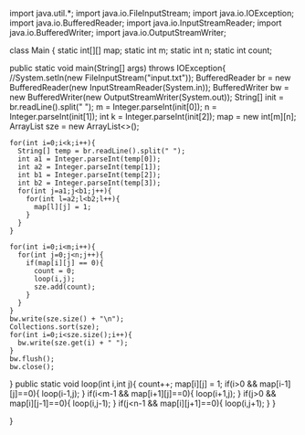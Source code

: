 import java.util.*;
import java.io.FileInputStream;
import java.io.IOException;
import java.io.BufferedReader;
import java.io.InputStreamReader;
import java.io.BufferedWriter;
import java.io.OutputStreamWriter;



class Main {
  static int[][] map;
  static int m;
  static int n;
  static int count;
  
  public static void main(String[] args) throws IOException{
    //System.setIn(new FileInputStream("input.txt"));
    BufferedReader br = new BufferedReader(new InputStreamReader(System.in));
    BufferedWriter bw = new BufferedWriter(new OutputStreamWriter(System.out));
    String[] init = br.readLine().split(" ");
    m = Integer.parseInt(init[0]);
    n = Integer.parseInt(init[1]);
    int k = Integer.parseInt(init[2]);
    map = new int[m][n];
    ArrayList<Integer> sze = new ArrayList<>();
    
    for(int i=0;i<k;i++){
      String[] temp = br.readLine().split(" ");
      int a1 = Integer.parseInt(temp[0]);
      int a2 = Integer.parseInt(temp[1]);
      int b1 = Integer.parseInt(temp[2]);
      int b2 = Integer.parseInt(temp[3]);
      for(int j=a1;j<b1;j++){
        for(int l=a2;l<b2;l++){
          map[l][j] = 1;
        }
      }
    }
    
    for(int i=0;i<m;i++){
      for(int j=0;j<n;j++){
        if(map[i][j] == 0){
          count = 0;
          loop(i,j);
          sze.add(count);
        }
      }
    }
    bw.write(sze.size() + "\n");
    Collections.sort(sze);
    for(int i=0;i<sze.size();i++){
      bw.write(sze.get(i) + " ");
    }
    bw.flush();
    bw.close();
  }
  public static void loop(int i,int j){
    count++;
    map[i][j] = 1;
    if(i>0 && map[i-1][j]==0){
      loop(i-1,j);
    }
    if(i<m-1 && map[i+1][j]==0){
      loop(i+1,j);
    }
    if(j>0 && map[i][j-1]==0){
      loop(i,j-1);
    }
    if(j<n-1 && map[i][j+1]==0){
      loop(i,j+1);
    }
  }
  
}
